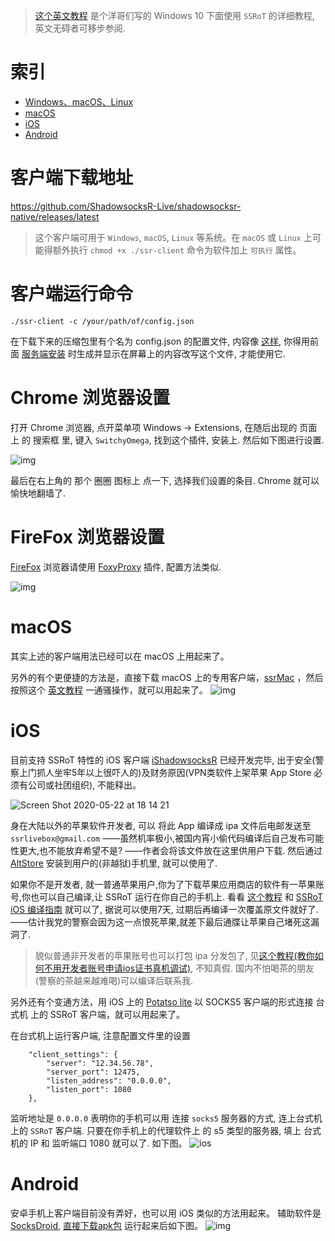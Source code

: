 > [这个英文教程](https://palitechsociety.blogspot.com/2019/08/shadowsocksr-over-tls-ssrot-client.html) 是个洋哥们写的 Windows 10 下面使用 `SSRoT` 的详细教程, 英文无碍者可移步参阅. 

# 索引
- [Windows、macOS、Linux](#客户端下载地址)
- [macOS](#macos)
- [iOS](#ios)
- [Android](#android)

# 客户端下载地址
https://github.com/ShadowsocksR-Live/shadowsocksr-native/releases/latest

> 这个客户端可用于 `Windows`, `macOS`, `Linux` 等系统。在 `macOS` 或 `Linux` 上可能得额外执行 `chmod +x ./ssr-client` 命令为软件加上 `可执行` 属性。

# 客户端运行命令
```
./ssr-client -c /your/path/of/config.json
```

在下载下来的压缩包里有个名为 config.json 的配置文件, 内容像 [这样](https://github.com/ShadowsocksR-Live/shadowsocksr-native#sample-configure-file), 你得用前面 [服务端安装](./全自动安装-SSRoT-服务器) 时生成并显示在屏幕上的内容改写这个文件, 才能使用它.

# Chrome 浏览器设置
打开 Chrome 浏览器, 点开菜单项 Windows -> Extensions, 
在随后出现的 页面上 的 搜索框 里, 键入 `SwitchyOmega`, 找到这个插件, 安装上.
然后如下图进行设置.

![img](https://user-images.githubusercontent.com/30760636/62794885-ddb06180-bb07-11e9-8bbd-08fc15de4b44.png)

最后在右上角的 那个 圈圈 图标上 点一下, 选择我们设置的条目. Chrome 就可以愉快地翻墙了.


# FireFox 浏览器设置

[FireFox](https://www.mozilla.org/zh-CN/firefox/new/) 浏览器请使用 [FoxyProxy](https://addons.mozilla.org/en-US/firefox/addon/foxyproxy-standard/) 插件, 配置方法类似.

![img](https://user-images.githubusercontent.com/30760636/63423621-49b39380-c43f-11e9-9025-81d46dbf762e.png)

# macOS
其实上述的客户端用法已经可以在 macOS 上用起来了。

另外的有个更便捷的方法是，直接下载 macOS 上的专用客户端，[ssrMac](https://github.com/ShadowsocksR-Live/ssrMac/releases) ，然后按照这个 [英文教程](https://palitechsociety.blogspot.com/2019/08/ssrmac-on-macos.html) 一通骚操作，就可以用起来了。
![img](https://raw.githubusercontent.com/ShadowsocksR-Live/ssrMac/master/server-settings.png)

# iOS
目前支持 SSRoT 特性的 iOS 客户端 [iShadowsocksR](https://github.com/ShadowsocksR-Live/iShadowsocksR) 已经开发完毕, 出于安全(警察上门抓人坐牢5年以上很吓人的)及财务原因(VPN类软件上架苹果 App Store 必须有公司或社团组织), 不能释出。

![Screen Shot 2020-05-22 at 18 14 21](https://user-images.githubusercontent.com/30760636/82657737-70b22680-9c58-11ea-804b-65bff0a60ff5.png)

身在大陆以外的苹果软件开发者, 可以 将此 App 编译成 ipa 文件后电邮发送至 `ssrlivebox@gmail.com` ——虽然机率极小,被国内宵小偷代码编译后自己发布可能性更大,也不能放弃希望不是? ——作者会将该文件放在这里供用户下载. 然后通过 [AltStore](https://altstore.io/) 安装到用户的(非越狱)手机里, 就可以使用了.

如果你不是开发者, 就一普通苹果用户,你为了下载苹果应用商店的软件有一苹果账号,你也可以自己编译,让 SSRoT 运行在你自己的手机上. 看看 [这个教程](https://blog.csdn.net/foreverling_ling/article/details/56671458) 和 [SSRoT iOS 编译指南](https://github.com/ShadowsocksR-Live/iShadowsocksR#how-to-build-project) 就可以了, 据说可以使用7天, 过期后再编译一次覆盖原文件就好了.——估计我党的警察会因为这一点恨死苹果,就差下最后通牒让苹果自己堵死这漏洞了.

> 貌似普通非开发者的苹果账号也可以打包 ipa 分发包了, 见[这个教程(教你如何不用开发者账号申请ios证书真机调试)](https://zhuanlan.zhihu.com/p/44203227), 不知真假. 国内不怕喝茶的朋友(警察的茶越来越难喝)可以编译后联系我.

另外还有个变通方法，用 iOS 上的 [Potatso lite](https://apps.apple.com/us/app/potatso-lite/id1239860606) 以 SOCKS5 客户端的形式连接 台式机 上的 SSRoT 客户端，就可以用起来了。

在台式机上运行客户端, 注意配置文件里的设置
```
    "client_settings": {
        "server": "12.34.56.78",
        "server_port": 12475,
        "listen_address": "0.0.0.0",
        "listen_port": 1080
    },
```
监听地址是 `0.0.0.0` 表明你的手机可以用 连接 `socks5` 服务器的方式, 连上台式机上的 `SSRoT` 客户端.
只要在你手机上的代理软件上 的 s5 类型的服务器, 填上 台式机的 IP 和 监听端口 1080 就可以了. 如下图。
![ios](https://user-images.githubusercontent.com/30760636/66027121-d23c4e00-e52c-11e9-8b83-27ac4944600e.jpg)

# Android
安卓手机上客户端目前没有弄好，也可以用 iOS 类似的方法用起来。
辅助软件是 [SocksDroid](https://github.com/PeterCxy/SocksDroid), [直接下载apk包](https://github.com/ShadowsocksR-Live/shadowsocksr-native/files/3661584/SocksDroid_v1.0.1_apkpure.com.apk.zip) 运行起来后如下图。
![img](https://user-images.githubusercontent.com/30760636/65752466-742ff500-e13f-11e9-87b9-73381e564283.jpeg)
